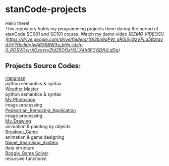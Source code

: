 # stanCode-projects
Hello there!\
This repository holds my programming projects done during the period of stanCode SC001 and SC101 course.
Watch my demo video *[DEMO VIDEOS!] (https://drive.google.com/drive/folders/1Gi3bn9qPW_gR0ISyGzVPLd5Bztdvd7rF?fbclid=IwAR36BW3v_bHn-Idsh-0_ROSWLwrXOzoervZId25OOzH2LX4b6FCGDfULdDg)*

## Projects Source Codes:
[Hangman](https://github.com/josephtl/stanCode-projects/tree/main/hangman_game)\
  python semantics & syntax\
[Weather Master](https://github.com/josephtl/stanCode-projects/tree/main/weather_master)\
  python semantics & syntax\
[My Photoshop](https://github.com/josephtl/stanCode-projects/tree/main/my_photoshop)\
  image processing\
[Pedestrian_Removing_Application](https://github.com/josephtl/stanCode-projects/tree/main/pedestrian_removing_application)\
  image processing\
[My_Drawing](https://github.com/josephtl/stanCode-projects/tree/main/my_drawing)\
  animation & painting by objects\
[Breakout_Game](https://github.com/josephtl/stanCode-projects/tree/main/breakout_game)\
  animation & game designing\
[Name_Searching_System](https://github.com/josephtl/stanCode-projects/tree/main/name_searching_system)\
  data structure\
[Boggle_Game Solver](https://github.com/josephtl/stanCode-projects/tree/main/boggle_game_solver)\
  recursive functions\
